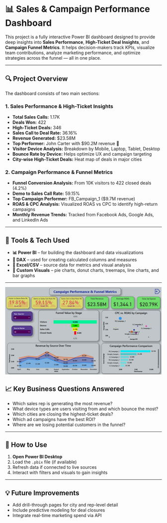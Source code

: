 # 📊 Sales & Campaign Performance Dashboard

This project is a fully interactive Power BI dashboard designed to provide deep insights into **Sales Performance**, **High-Ticket Deal Insights**, and **Campaign Funnel Metrics**. It helps decision-makers track KPIs, visualize team contributions, analyze marketing performance, and optimize strategies across the funnel — all in one place.

---

## 🔍 Project Overview

The dashboard consists of two main sections:

### 1. **Sales Performance & High-Ticket Insights**
- **Total Sales Calls:** 1.17K
- **Deals Won:** 422
- **High-Ticket Deals:** 346
- **Sales Call to Deal Rate:** 36.16%
- **Revenue Generated:** $23.58M
- **Top Performer:** John Carter with $90.2M revenue 💪
- **Visitor Device Analysis:** Breakdown by Mobile, Laptop, Tablet, Desktop
- **Bounce Rate by Device:** Helps optimize UX and campaign targeting
- **City-wise High-Ticket Deals:** Heat map of deals in major cities

### 2. **Campaign Performance & Funnel Metrics**
- **Funnel Conversion Analysis:** From 10K visitors to 422 closed deals (4.2%)
- **Demo to Sales Call Rate:** 59.15%
- **Top Campaign Performer:** FB_Campaign_1 ($9.7M revenue)
- **ROAS & CPC Analysis:** Visualized ROAS vs CPC to identify high-return campaigns
- **Monthly Revenue Trends:** Tracked from Facebook Ads, Google Ads, and LinkedIn Ads

---

## 💼 Tools & Tech Used

- **📊 Power BI** – for building the dashboard and data visualizations
- **🧮 DAX** – used for creating calculated columns and measures
- **📂 Excel/CSV** – source data for metrics and visual analysis
- **🎨 Custom Visuals** – pie charts, donut charts, treemaps, line charts, and bar graphs

---

![Screenshot](https://github.com/patilmukesh18/Ad-to-Conversion-Funnel-Analysis/blob/main/Screenshot%202025-06-16%20110444.png)

## 📈 Key Business Questions Answered

- Which sales rep is generating the most revenue?
- What device types are users visiting from and which bounce the most?
- Which cities are closing the highest-ticket deals?
- Which ad campaigns have the best ROI?
- Where are we losing potential customers in the funnel?

---

## 🚀 How to Use

1. **Open Power BI Desktop**
2. Load the `.pbix` file (if available)
3. Refresh data if connected to live sources
4. Interact with filters and visuals to gain insights

---

## 💡 Future Improvements

- Add drill-through pages for city and rep-level detail
- Include predictive modeling for deal closures
- Integrate real-time marketing spend via API
